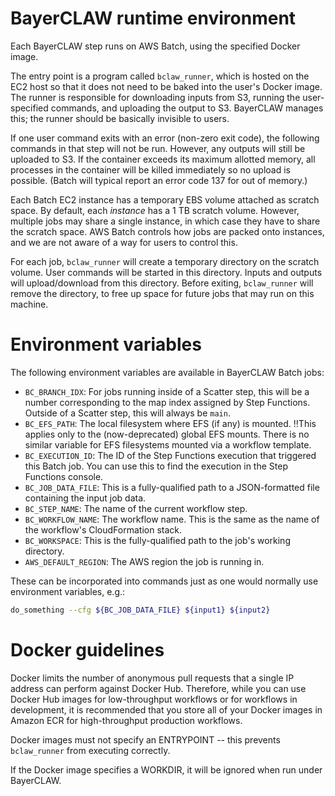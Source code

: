 # BayerCLAW runtime environment

Each BayerCLAW step runs on AWS Batch, using the specified Docker image.

The entry point is a program called `bclaw_runner`, which is hosted on the EC2 host
so that it does not need to be baked into the user's Docker image.
The runner is responsible for downloading inputs from S3,
running the user-specified commands,
and uploading the output to S3.
BayerCLAW manages this;  the runner should be basically invisible to users.

If one user command exits with an error (non-zero exit code),
the following commands in that step will not be run.
However, any outputs will still be uploaded to S3.
If the container exceeds its maximum allotted memory,
all processes in the container will be killed immediately so no upload is possible.
(Batch will typical report an error code 137 for out of memory.)

Each Batch EC2 instance has a temporary EBS volume attached as scratch space.
By default, each *instance* has a 1 TB scratch volume.
However, multiple jobs may share a single instance, in which case they have to share the scratch space.
AWS Batch controls how jobs are packed onto instances, and we are not aware of a way for users to control this.

For each job, `bclaw_runner` will create a temporary directory on the scratch volume.
User commands will be started in this directory.
Inputs and outputs will upload/download from this directory.
Before exiting, `bclaw_runner` will remove the directory, to free up space for future jobs that may run on this machine.

# Environment variables

The following environment variables are available in BayerCLAW Batch jobs:

- `BC_BRANCH_IDX`: For jobs running inside of a Scatter step, this will be a number corresponding to the map index
assigned by Step Functions. Outside of a Scatter step, this will always be `main`.
- `BC_EFS_PATH`: The local filesystem where EFS (if any) is mounted. ‼️This applies only to the (now-deprecated)
  global EFS mounts. There is no similar variable for EFS filesystems mounted via a workflow template. 
- `BC_EXECUTION_ID`: The ID of the Step Functions execution that triggered this Batch job. You can use this to find
the execution in the Step Functions console.
- `BC_JOB_DATA_FILE`: This is a fully-qualified path to a JSON-formatted file containing the input job data.
- `BC_STEP_NAME`: The name of the current workflow step.
- `BC_WORKFLOW_NAME`: The workflow name. This is the same as the name of the workflow's CloudFormation stack.
- `BC_WORKSPACE`: This is the fully-qualified path to the job's working directory.
- `AWS_DEFAULT_REGION`: The AWS region the job is running in.

These can be incorporated into commands just as one would normally use environment variables, e.g.:

```bash
do_something --cfg ${BC_JOB_DATA_FILE} ${input1} ${input2}
```

# Docker guidelines
Docker limits the number of anonymous pull requests that a single IP address can perform against Docker Hub. Therefore,
while you can use Docker Hub images for low-throughput workflows or for workflows in development, it is
recommended that you store all of your Docker images in Amazon ECR for high-throughput production workflows.

Docker images must not specify an ENTRYPOINT -- this prevents `bclaw_runner` from executing correctly.

If the Docker image specifies a WORKDIR, it will be ignored when run under BayerCLAW.
